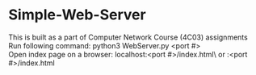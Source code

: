 # Simple-Web-Server
This is built as a part of Computer Network Course (4C03) assignments\
Run following command: python3 WebServer.py <port #>\
Open index page on a browser: localhost:<port #>/index.html\ or <ip address>:<port #>/index.html

